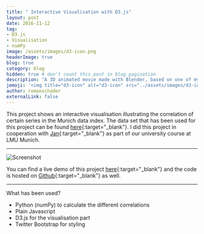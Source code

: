 ```yaml
---
title: " Interactive Visualisation with D3.js"
layout: post
date: 2016-11-12
tag:
- D3.js
- Visualisation
- numPy
image: /assets/images/d3-icon.png
headerImage: true
blog: true
category: blog
hidden: true # don't count this post in blog pagination
description: "A 3D animated movie made with Blender, based on one of my University Projects."
jemoji: '<img title="d3-icon" alt="d3-icon" src="../assets/images/d3-icon.png" height="20" width="20">'
author: romanschader
externalLink: false
---
```


This project shows an interactive visualisation illustrating the correlation of certain series in the Munich data index. The data set that has been used for this project can be found [here](https://www.muenchen.de/rathaus/Stadtinfos/Statistik/Indikatoren-und-Monatszahlen/Indikatorenatlas.html){:target="_blank"}. I did this project in cooperation with [Jan](http://gillich.de/jan/){:target="_blank"} as part of our university course at LMU Munich.

---

![Screenshot](../../assets/images/infovis.png)

You can find a live demo of this project [here](http://gillich.de/jan/infovis/){:target="_blank"} and the code is hosted on [Github](https://github.com/jangillich/IndikatorenatlasMuenchenVisualisierung){:target="_blank"} as well.

---

What has been used?

- Python (numPy) to calculate the different correlations
- Plain Javascript
- D3.js for the visualisation part
- Twitter Bootstrap for styling
